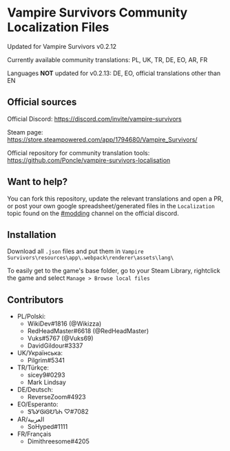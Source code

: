 # Vampire Survivors Community Localization Files

Updated for Vampire Survivors v0.2.12

Currently available community translations: PL, UK, TR, DE, EO, AR, FR

Languages **NOT** updated for v0.2.13: DE, EO, official translations other than EN

## Official sources

Official Discord: https://discord.com/invite/vampire-survivors

Steam page: https://store.steampowered.com/app/1794680/Vampire_Survivors/

Official repository for community translation tools: https://github.com/Poncle/vampire-survivors-localisation

## Want to help?

You can fork this repository, update the relevant translations and open a PR, or post your own google spreadsheet/generated files in the `Localization` topic found on the [#modding](https://discord.com/channels/904353235006017556/937659884470693908) channel on the official discord.

## Installation

Download all `.json` files and put them in `Vampire Survivors\resources\app\.webpack\renderer\assets\lang\`

To easily get to the game's base folder, go to your Steam Library, rightclick the game and select `Manage > Browse local files`

## Contributors
* PL/Polski:
  * WikiDev#1816 (@Wikizza)
  * RedHeadMaster#6618 (@RedHeadMaster)
  * Vuks#5767 (@Vuks69)
  * DavidGildour#3337
* UK/Українська:
  * Pilgrim#5341
* TR/Türkçe:
  * sicey9#0293
  * Mark Lindsay
* DE/Deutsch:
  * ReverseZoom#4923
* EO/Esperanto:
  * ᏕᏖᎩᎶᎥᎶᎧᏖᏂ ♡#7082
* AR/العربية
  * SoHyped#1111
* FR/Français
  * Dimithreesome#4205
